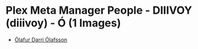 # Plex Meta Manager People - DIIIVOY (diiivoy) - Ó (1 Images)

* [Ólafur Darri Ólafsson](https://raw.githubusercontent.com/meisnate12/Plex-Meta-Manager-People-diiivoy/master/Ó/Images/%C3%93lafur%20Darri%20%C3%93lafsson.jpg)